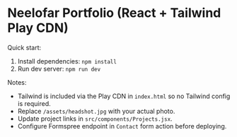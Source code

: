 # Neelofar Portfolio (React + Tailwind Play CDN)

Quick start:
1. Install dependencies: `npm install`
2. Run dev server: `npm run dev`

Notes:
- Tailwind is included via the Play CDN in `index.html` so no Tailwind config is required.
- Replace `/assets/headshot.jpg` with your actual photo.
- Update project links in `src/components/Projects.jsx`.
- Configure Formspree endpoint in `Contact` form action before deploying.
